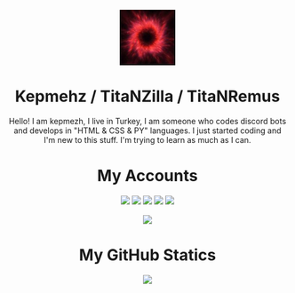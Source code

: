 <div class="mountain" id="mountain">
   <div class="readme" id="readme">
      <p align="center">
      <img class="resim" align="center" width="100px" src="img/image.jpg" alt="Kepmehz Profile Photo" />
      </p>
      <h1 align="center" class="bigfont" id="bigfont">
         Kepmehz / TitaNZilla / TitaNRemus
      </h1>
      <p align="center" class="paragraph" id="paragraph">
         Hello! I am kepmezh, I live in Turkey, I am someone who codes discord bots and develops in "HTML & CSS & PY" languages. I just started coding and I'm new to this stuff. I'm trying to learn as much as I can.
      </p>
   </div>
</div>

<div class="myaccounts" id="myaccounts">
   <div class="accounts" id="accounts">
      <h1 align="center">
          My Accounts 
      </h1>
      <p align="center">
         <a href="https://discord.com/users/801152740310253629" target"blank_"><img src="https://img.shields.io/badge/discord%20-7289DA.svg?&style=for-the-badge&logo=discord&logoColor=white"></a>
         <a href="https://www.youtube.com/channel/UCiTk6PsWwmy79v2uM6NRAQw" target"blank_"><img src="https://img.shields.io/badge/youtube%20-ff0000.svg?&style=for-the-badge&logo=youtube&logoColor=white"></a>
         <a href="https://open.spotify.com/user/qokr7flwhvhq9pdpu8lfsxnlt" target"blank_"><img src="https://img.shields.io/badge/Spotify%20-1ed760.svg?&style=for-the-badge&logo=spotify&logoColor=white"></a>
         <a href="https://github.com/kepmehzjs" target"blank_"><img src="https://img.shields.io/badge/GitHub%20-191717.svg?&style=for-the-badge&logo=github&logoColor=white"></a>
         <a href="https://steamcommunity.com/profiles/76561199173363993" target"blank_"><img src="https://img.shields.io/badge/steam%20-171a21.svg?&style=for-the-badge&logo=steam&logoColor=white"></a>
      </p>
   </div>
</div>

<p align="center">
<img align="center" src="https://readme-typing-svg.herokuapp.com?lines=https%3A%2F%2Ftwitter.com%2Fkepmehz33;https%3A%2F%2Ftwitch.tv%2Fkepmehz;https%3A%2F%2Ftitanzilla.ga+(+Coming+Soon+))](https://git.io/typing-svg"></img>
</p>

<h1 align="center">My GitHub Statics</h1>

<div class="statics" id="statics">
   <p align="center">
   <img src="https://github-readme-stats.vercel.app/api?username=kepmehzjs&theme=dark&show_icons=true"></img>
   </p>
</div>
